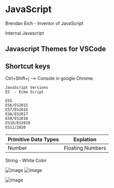 # JavaScript
Brendan Eich - Inventor of JavaScript
 
Internal Javascript

## Javascript Themes for VSCode

## Shortcut keys
Ctrl+Shift+j --> Console in google Chrome.

```
JavaScript Versions
ES  - Ecma Script

ES5
ES6/ES2015
ES7/ES2016
ES8/ES2017
ES9/ES2018
ES10/ES2019
ES11/2020
```
| Primitive Data Types       |       Explation      |
|----------------------------|----------------------|
| Number | Floating Numbers| Used for Decimals and integers |

String - White Color

![image](https://github.com/user-attachments/assets/e88c7275-b197-4662-941c-829707fbd8fb)
![image](https://github.com/user-attachments/assets/00790e2c-590e-4214-a9d1-c2baad751c2d)

![image](https://github.com/user-attachments/assets/3656e9e5-0d0a-4e06-af1d-83740399354d)
